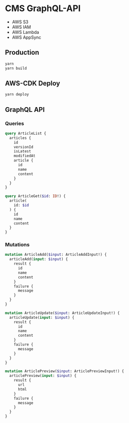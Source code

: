 # CMS GraphQL-API

* AWS S3
* AWS IAM
* AWS Lambda
* AWS AppSync

## Production

```bash
yarn
yarn build
```

## AWS-CDK Deploy

```bash
yarn deploy
```

## GraphQL API

### Queries

```graphql
query ArticleList {
  articles {
    id
    versionId
    isLatest
    modifiedAt
    article {
      id
      name
      content
    }
  }
}

query ArticleGet($id: ID!) {
  article(
    id: $id
  ) {
    id
    name
    content
  }
}
```

### Mutations

```graphql
mutation ArticleAdd($input: ArticleAddInput!) {
  articleAdd(input: $input) {
    result {
      id
      name
      content
    }
    failure {
      message
    }
  }
}

mutation ArticleUpdate($input: ArticleUpdateInput!) {
  articleUpdate(input: $input) {
    result {
      id
      name
      content
    }
    failure {
      message
    }
  }
}

mutation ArticlePreview($input: ArticlePreviewInput!) {
  articlePreview(input: $input) {
    result {
      url
      html
    }
    failure {
      message
    }
  }
}
```